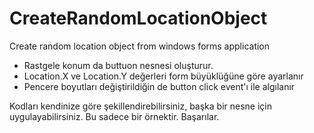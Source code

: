 # CreateRandomLocationObject
Create random location object from windows forms application 
- Rastgele konum da buttuon nesnesi oluşturur.
- Location.X ve Location.Y değerleri form büyüklüğüne göre ayarlanır
- Pencere boyutları değiştirildiğin de button click event'ı ile algılanır

Kodları kendinize göre şekillendirebilirsiniz, başka bir nesne için uygulayabilirsiniz. Bu sadece bir örnektir.
Başarılar.
